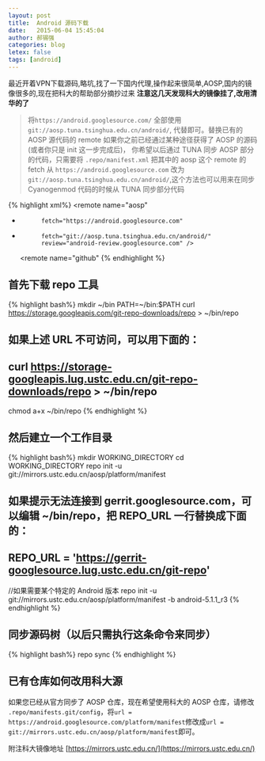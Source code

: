 ```yaml
---
layout: post
title:  Android 源码下载
date:   2015-06-04 15:45:04
author: 郝锡强
categories: blog
letex: false
tags: [android]
---
```

最近开着VPN下载源码,略坑,找了一下国内代理,操作起来很简单,AOSP,国内的镜像很多的,现在把科大的帮助部分摘抄过来
**注意这几天发现科大的镜像挂了,改用清华的了**
<!-- more -->

> 将`https://android.googlesource.com/` 全部使用`git://aosp.tuna.tsinghua.edu.cn/android/`, 代替即可。替换已有的 AOSP 源代码的 remote
如果你之前已经通过某种途径获得了 AOSP 的源码(或者你只是 init 这一步完成后)， 你希望以后通过 TUNA 同步 AOSP 部分的代码，只需要将 `.repo/manifest.xml` 把其中的 aosp 这个 remote 的 fetch 从 `https://android.googlesource.com` 改为 `git://aosp.tuna.tsinghua.edu.cn/android/`,这个方法也可以用来在同步 Cyanogenmod 代码的时候从 TUNA 同步部分代码

{% highlight xml%}
<manifest>
   <remote  name="aosp"
-           fetch="https://android.googlesource.com"
+           fetch="git://aosp.tuna.tsinghua.edu.cn/android/"
            review="android-review.googlesource.com" />
            
   <remote  name="github"
{% endhighlight %}

## 首先下载 repo 工具
{% highlight bash%}
mkdir ~/bin
PATH=~/bin:$PATH
curl https://storage.googleapis.com/git-repo-downloads/repo > ~/bin/repo
## 如果上述 URL 不可访问，可以用下面的：
## curl https://storage-googleapis.lug.ustc.edu.cn/git-repo-downloads/repo > ~/bin/repo
chmod a+x ~/bin/repo
{% endhighlight %}

## 然后建立一个工作目录
{% highlight bash%}
mkdir WORKING_DIRECTORY
cd WORKING_DIRECTORY
repo init -u git://mirrors.ustc.edu.cn/aosp/platform/manifest
## 如果提示无法连接到 gerrit.googlesource.com，可以编辑 ~/bin/repo，把 REPO_URL 一行替换成下面的：
## REPO_URL = 'https://gerrit-googlesource.lug.ustc.edu.cn/git-repo'
//如果需要某个特定的 Android 版本
repo init -u git://mirrors.ustc.edu.cn/aosp/platform/manifest -b android-5.1.1_r3
{% endhighlight %}

## 同步源码树（以后只需执行这条命令来同步）
{% highlight bash%}
repo sync
{% endhighlight %}

## 已有仓库如何改用科大源
如果您已经从官方同步了 AOSP 仓库，现在希望使用科大的 AOSP 仓库，请修改 `.repo/manifests.git/config`，将`url = https://android.googlesource.com/platform/manifest`修改成`url = git://mirrors.ustc.edu.cn/aosp/platform/manifest`即可。

附注科大镜像地址
[https://mirrors.ustc.edu.cn/](https://mirrors.ustc.edu.cn/)

